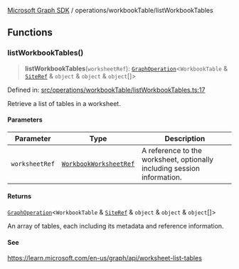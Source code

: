 [Microsoft Graph SDK](../../modules.md) / operations/workbookTable/listWorkbookTables

## Functions

### listWorkbookTables()

> **listWorkbookTables**(`worksheetRef`): [`GraphOperation`](../../models/GraphOperation.md#graphoperation)\<`WorkbookTable` & [`SiteRef`](../../models/SiteRef.md#siteref) & `object` & `object` & `object`[]\>

Defined in: [src/operations/workbookTable/listWorkbookTables.ts:17](https://github.com/Future-Secure-AI/microsoft-graph/blob/6f587d043e8277194e9b2feca914ab2cba9d258d/src/operations/workbookTable/listWorkbookTables.ts#L17)

Retrieve a list of tables in a worksheet.

#### Parameters

| Parameter | Type | Description |
| ------ | ------ | ------ |
| `worksheetRef` | [`WorkbookWorksheetRef`](../../models/WorkbookWorksheetRef.md#workbookworksheetref) | A reference to the worksheet, optionally including session information. |

#### Returns

[`GraphOperation`](../../models/GraphOperation.md#graphoperation)\<`WorkbookTable` & [`SiteRef`](../../models/SiteRef.md#siteref) & `object` & `object` & `object`[]\>

An array of tables, each including its metadata and reference information.

#### See

https://learn.microsoft.com/en-us/graph/api/worksheet-list-tables
